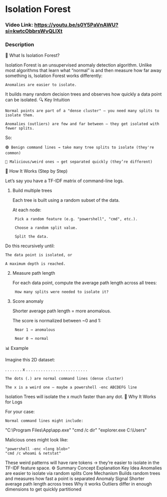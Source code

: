 # Isolation Forest
### Video Link: https://youtu.be/s0Y5PaVnAWU?si=kwtcObbrsWvQLIXt

### Description
🌲 What Is Isolation Forest?

Isolation Forest is an unsupervised anomaly detection algorithm. Unlike most algorithms that learn what “normal” is and then measure how far away something is, Isolation Forest works differently:

    Anomalies are easier to isolate.

It builds many random decision trees and observes how quickly a data point can be isolated.
🔍 Key Intuition

    Normal points are part of a "dense cluster" — you need many splits to isolate them.

    Anomalies (outliers) are few and far between — they get isolated with fewer splits.

So:

    🟢 Benign command lines → take many tree splits to isolate (they're common)

    🔴 Malicious/weird ones → get separated quickly (they’re different)

🧱 How It Works (Step by Step)

Let’s say you have a TF-IDF matrix of command-line logs.
1. Build multiple trees

    Each tree is built using a random subset of the data.

    At each node:

        Pick a random feature (e.g. "powershell", "cmd", etc.).

        Choose a random split value.

        Split the data.

Do this recursively until:

    The data point is isolated, or

    A maximum depth is reached.

2. Measure path length

    For each data point, compute the average path length across all trees:

        How many splits were needed to isolate it?


3. Score anomaly

    Shorter average path length = more anomalous.

    The score is normalized between ~0 and 1:

        Near 1 → anomalous

        Near 0 → normal

📊 Example

Imagine this 2D dataset:

. . . . . . . x . . .
. . . . . . . . . . .
. . . . . . . . . . .

    The dots (.) are normal command lines (dense cluster)

    The x is a weird one — maybe a powershell -enc ABCDEFG line

Isolation Trees will isolate the x much faster than any dot.
🔐 Why It Works for Logs

For your case:

    Normal command lines might include:

"C:\Program Files\App\app.exe"
"cmd /c dir"
"explorer.exe C:\Users"

Malicious ones might look like:

    "powershell -enc <long blob>"
    "cmd /c whoami & netstat"

These weird patterns will have rare tokens → they’re easier to isolate in the TF-IDF feature space.
⚙️ Summary
Concept	Explanation
Key Idea	Anomalies are easier to isolate via random splits
Core Mechanism	Builds random trees and measures how fast a point is separated
Anomaly Signal	Shorter average path length across trees
Why it works	Outliers differ in enough dimensions to get quickly partitioned
